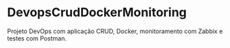 # DevopsCrudDockerMonitoring
Projeto DevOps com aplicação CRUD, Docker, monitoramento com Zabbix e testes com Postman.
